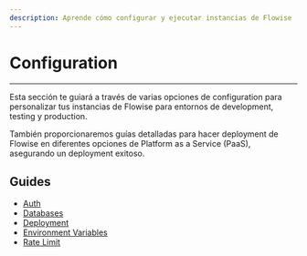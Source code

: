 ```yaml
---
description: Aprende cómo configurar y ejecutar instancias de Flowise
---
```


# Configuration

***

Esta sección te guiará a través de varias opciones de configuration para personalizar tus instancias de Flowise para entornos de development, testing y production.

También proporcionaremos guías detalladas para hacer deployment de Flowise en diferentes opciones de Platform as a Service (PaaS), asegurando un deployment exitoso.

## Guides

* [Auth](authorization/)
* [Databases](databases.md)
* [Deployment](deployment/)
* [Environment Variables](environment-variables.md)
* [Rate Limit](rate-limit.md)

